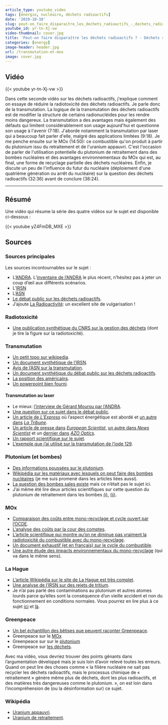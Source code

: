 ```yaml
---
article_type: youtube_video
tags: [énergie, nucléaire, déchets radioactifs]
date: '2019-10-10'
slug: peut-on_faire_disparaitre_les_dechets_radioactifs_-_dechets_radioactifs_2
youtube_id: yr-tn-Xj-vw
video-thumbnail: cover.jpg
title: 'Peut-on faire disparaître les déchets radioactifs ? - Déchets radioactifs #2'
categories: [energy]
image-header: header.jpg
url: /transmutation-et-mox
image: cover.jpg
---
```


## Vidéo

{{< youtube yr-tn-Xj-vw >}}

Dans cette seconde vidéo sur les déchets radioactifs, j'explique comment
on essaye de réduire la radiotoxicité des déchets radioactifs. Je parle
donc de la transmutation. La logique de la transmutation des déchets
radioactifs est de modifier la structure de certains radionucléides pour
les rendre moins dangereux. La transmutation a des avantages mais
également des défauts qui limitent considérablement son usage aujourd'hui
et questionne son usage à l'avenir (7:18). J'aborde notamment la
transmutation par laser qui a beaucoup fait parler d'elle, malgré des
applications limitées (9:18). Je me penche ensuite sur le MOx (14:50): ce
combustible qu'on produit à partir du plutonium issu du retraitement et
de l'uranium appauvri. C'est l'occasion de parler de l'utilisation
potentielle du plutonium de retraitement dans des bombes nucléaires et
des avantages environnementaux du MOx qui est, au final, une forme de
recyclage partielle des déchets nucléaires. Enfin, je discute un peu de
l'influence du futur du nucléaire (déploiement d'une quatrième génération
ou arrêt du nucléaire) sur la question des déchets radioactifs (32:36)
avant de conclure (38:24).


<hr>

## Résumé

Une vidéo qui résume la série des quatre vidéos sur le sujet est disponible
ci-dessous :

{{< youtube yZ4FmDB_MXE >}}

## Sources 

### Sources principales

Les sources incontournables sur le sujet :

- L’[ANDRA](https://www.andra.fr/). L’[inventaire de l’ANDRA](https://inventaire.andra.fr/sites/default/files/documents/pdf/fr/inventaire_national-essentiels-2019.pdf) le plus récent, n’hésitez pas à jeter un coup d’œil aux différents scénarios.
- L’[IRSN](https://www.irsn.fr/FR/Pages/Home.aspx)
- L’[ASN](https://www.asn.fr/)
- [Le débat public sur les déchets radioactifs](https://www.debatpublic.fr/plan-national-gestion-matieres-dechets-radioactifs-pngmdr).
- J’ajoute [La Radioactivité](http://www.laradioactivite.com/): un excellent site de vulgarisation !

### Radiotoxicité

- [Une publication synthétique du CNRS sur la gestion des déchets](http://www.cnrs.fr/publications/imagesdelaphysique/couv-PDF/IdP2006/02_Dechets_nucleaires.pdf) (dont je tire la figure sur la radiotoxicité).

### Transmutation

- [Un petit topo sur wikipedia](https://en.wikipedia.org/wiki/Nuclear_transmutation).  
- [Un document synthétique de l’IRSN](https://www.irsn.fr/dechets/cigeo/Documents/Fiches-thematiques/IRSN_Debat-Public-Cigeo_Fiche-Transmutation.pdf).  
- [Avis de l’ASN sur la transmutation](https://www.asn.fr/Reglementer/Bulletin-officiel-de-l-ASN/Installations-nucleaires/Avis/Avis-n-2013-AV-0187-de-l-ASN-du-4-juillet-2013).  
- [Un document synthétique du débat public sur les déchets radioactifs](https://pngmdr.debatpublic.fr/evenements/les-evenements-a-venir/17-synthese).  
- [La position des américains](https://www.armscontrol.org/act/2005-09/features/us-reprocessing-worth-risk).  
- [Un powerpoint bien fourni](https://inis.iaea.org/collection/NCLCollectionStore/_Public/38/041/38041697.pdf).

#### Transmutation au laser

- Le mieux: [l’interview de Gérard Mourou par l’ANDRA](https://www.andra.fr/la-transmutation-de-dechets-radioactifs-par-laser-de-haute-puissance-le-defi-de-gerard-mourou).
- [Une question sur ce sujet dans le débat public](https://participons.debatpublic.fr/processes/pngmdr/f/41/questions/56).
- [Un article de _L’Express_](https://www.lexpress.fr/actualite/sciences/la-transmutation-laser-contre-les-dechets-nucleaires-l-interet-est-limite_2098668.html) où l’aspect énergétique est abordé et [un autre dans](https://www.latribune.fr/entreprises-finance/industrie/energie-environnement/et-si-les-lasers-reduisaient-la-radioactivite-a-seulement-quelques-minutes-801278.html) _[La Tribune](https://www.latribune.fr/entreprises-finance/industrie/energie-environnement/et-si-les-lasers-reduisaient-la-radioactivite-a-seulement-quelques-minutes-801278.html)_.
- [Un article de presse dans](https://www.europeanscientist.com/fr/recherche/des-lasers-pour-reduire-la-radioactivite/) _[European Scientist](https://www.europeanscientist.com/fr/recherche/des-lasers-pour-reduire-la-radioactivite/)_, [un autre dans _News Scientist_](https://www.newscientist.com/article/dn4056-giant-laser-transmutes-nuclear-waste/#targetText=The%20transmutation%20was%20performed%20using,were%20transformed%20into%20iodine-128.&targetText=Iodine-129%20is%20one%20of,is%20burnt%20in%20a%20reactor.) et un [dernier dans](https://www.azooptics.com/Article.aspx?ArticleID=1427) _[AZO Optics](https://www.azooptics.com/Article.aspx?ArticleID=1427)._
- [Un rapport scientifique sur le sujet](https://www.researchgate.net/publication/257116317_La_transmutation_laser_des_dechets_nucleaires_Laser_induced_nuclear_waste_transmutation).
- [L’exemple que j’ai utilisé sur la transmutation de l’iode 129](https://link.springer.com/article/10.1007/s00340-003-1306-4).

### Plutonium (et bombes)

- [Des informations poussées sur le plutonium](https://www.world-nuclear.org/information-library/nuclear-fuel-cycle/fuel-recycling/plutonium.aspx).
- [Wikipédia sur les matériaux avec lesquels on peut faire des bombes nucléaires](https://en.wikipedia.org/wiki/Weapons-grade_nuclear_material) (je me suis promené dans les articles liées aussi).
- [La question des bombes sales existe](https://www.courrierinternational.com/article/2009/02/26/le-vrai-danger-des-bombes-sales) mais ce n’était pas le sujet ici.
- J’ai même été lire deux articles scientifiques sur cette question du plutonium de retraitement dans les bombes [(i)](https://www.sciencedirect.com/science/article/pii/S0029549308003750), [(ii)](https://www.sciencedirect.com/science/article/pii/S0029549318300827?).

### MOx

- [Comparaison des coûts entre mono-recyclage et cycle ouvert par l’OCDE](https://www.oecd-nea.org/ndd/pubs/2013/7061-ebenfc.pdf).
- [L’analyse des coûts par la cour des comptes](https://www.ccomptes.fr/system/files/2019-07/20190704-synthese-aval-cycle-combustible-nucleaire-2.pdf).
- [L’article scientifique qui montre qu’on ne diminue pas vraiment la radiotoxicité du combustible avec du mono-recyclage](https://www.sciencedirect.com/science/article/pii/S1631070517300725).
- [Un document exhaustif (et en français) sur le cycle du combustible](http://www.hctisn.fr/IMG/pdf/HCTISN_rapport_cycle_2018_cle0af1f2.pdf).
- [Une autre étude des impacts environnementaux du mono-recyclage](https://publications.csiro.au/rpr/download?pid=csiro:EP114236&dsid=DS3#targetText=Spent%20MOX%20fuels%20are%20stored,use%20in%20future%20fast%20reactors.&targetText=MOX%20along%20with%20low%20enriched,per%20unit%20of%20electricity%20produced.) (qui va dans le même sens).

### La Hague

- [L’article Wikipédia sur le site de La Hague est très complet](https://fr.wikipedia.org/wiki/Usine_de_retraitement_de_la_Hague#Risque_sanitaire).
- [Une analyse de l’IRSN sur des rejets de tritium](https://www.irsn.fr/FR/Actualites_presse/Actualites/Documents/IRSN-NI-Tritium-manche-Acro_08042013.pdf).
- Je n’ai pas parlé des contaminations au plutonium et autres atomes lourds parce qu’elles sont la conséquence d’un vieille accident et non du fonctionnement en conditions normales. Vous pourrez en lire plus à ce sujet [ici](https://www.acro.eu.org/pollution-au-plutonium-a-la-hague-revelee-par-lacro/) et [là](https://www.lemonde.fr/pollution/article/2017/10/05/pollution-au-plutonium-areva-propose-de-retirer-25-m3-de-terres-a-la-hague_5196809_1652666.html).

### Greenpeace

- [Un bel échantillon des bêtises que peuvent raconter Greenpeace](https://twitter.com/greenpeacefr/status/1176927516726124546).
- Greenpeace sur le [MOx](https://secured-static.greenpeace.org/france/PageFiles/266521/Mox-la-fausse-bonne-idee-francaise.pdf)
- Greenpeace sur sur le [plutonium](https://www.greenpeace.fr/retraitement-et-plutonium/) 
- Greenpeace sur [les déchets](https://www.greenpeace.fr/a-quel-prix-les-couts-caches-des-dechets-nucleaires/).  

Avec ma vidéo, vous devriez trouver des points gênants dans l’argumentation
développé mais je suis loin d’avoir relevé toutes les erreurs. Quand on peut
lire des choses comme « la filière nucléaire ne sait pas recycler les déchets
radioactifs, mais le processus chimique de « retraitement » génère même plus de
déchets, dont les plus radioactifs, et des matières très dangereuses comme le
plutonium. », on est loin dans l’incompréhension de (ou la désinformation sur)
ce sujet.

### Wikipédia

- [Uranium appauvri](https://fr.wikipedia.org/wiki/Uranium_de_retraitement).  
- [Uranium de retraitement](https://fr.wikipedia.org/wiki/Uranium_de_retraitement).
